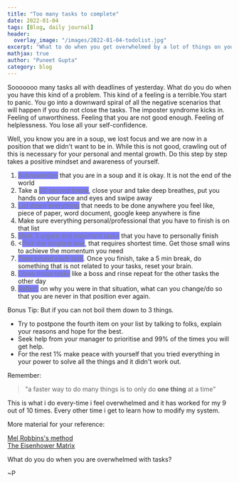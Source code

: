 ```yaml
---
title: "Too many tasks to complete"
date: 2022-01-04
tags: [Blog, daily journal]
header:
  overlay_image: "/images/2022-01-04-todolist.jpg"
excerpt: "What to do when you get overwhelmed by a lot of things on your plate?"
mathjax: true
author: "Puneet Gupta"
category: blog
---
```


Sooooooo many tasks all with deadlines of yesterday. What do you do when you have this kind of a problem. This kind of a feeling is a terrible.You start to panic. You go into a downward spiral of all the negative scenarios that will happen if you do not close the tasks. The imposter syndrome kicks in. Feeling of unworthiness. Feeling that you are not good enough. Feeling of helplessness. You lose all your self-confidence.

Well, you know you are in a soup, we lost focus and we are now in a position that we didn't want to be in. While this is not good, crawling out of this is necessary for your personal and mental growth. Do this step by step  takes a positive mindset and awareness of yourself.

1. <mark style="background-color: blue; opacity:0.5">Acknowledge</mark> that you are in a soup and it is okay. It is not the end of the world
2. Take a <mark style="background-color: blue; opacity:0.5">60 second break</mark>, close your and take deep breathes, put you hands on your face and eyes and swipe away
3. <mark style="background-color: blue; opacity:0.5">List down everything</mark> that needs to be done anywhere you feel like, piece of paper, word document, google keep anywhere is fine
4. Make sure everything personal/professional that you have to finish is on that list
5. <mark style="background-color: blue; opacity:0.5">Mark 3 urgent and important tasks</mark> that you have to personally finish
6. <<mark style="background-color: blue; opacity:0.5">Pick the simplest one</mark>, that requires shortest time. Get those small wins to achieve the momentum you need
7. <mark style="background-color: blue; opacity:0.5">Time bound each task</mark>. Once you finish, take a 5 min break, do something that is not related to your tasks, reset your brain.
8. <mark style="background-color: blue; opacity:0.5">Close those tasks</mark> like a boss and rinse repeat for the other tasks the other day
9. <mark style="background-color: blue; opacity:0.5">Reflect</mark> on why you were in that situation, what can you change/do so that you are never in that position ever again.

Bonus Tip: But if you can not boil them down to 3 things.
- Try to postpone the fourth item on your list by talking to folks, explain your reasons and hope for the best.
- Seek help from your manager to prioritise and 99% of the times you will get help.
- For the rest 1% make peace with yourself that you tried everything in your power to solve all the things and it didn't work out.

Remember:
> "a faster way to do many things is to only do **one thing** at a time"

This is what i do every-time i feel overwhelmed and it has worked for my 9 out of 10 times. Every other time i get to learn how to modify my system.

More material for your reference:

[Mel Robbins's method](https://www.youtube.com/watch?v=8VKoPSkEN7o&ab_channel=MelRobbins) <br />
[The Eisenhower Matrix](https://todoist.com/productivity-methods/eisenhower-matrix)

What do you do when you are overwhelmed with tasks?

~P
